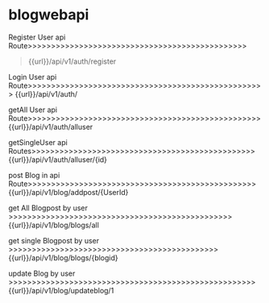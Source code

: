 # blogwebapi
Register User api Route>>>>>>>>>>>>>>>>>>>>>>>>>>>>>>>>>>>>>>>>>>>>>>>
> {{url}}/api/v1/auth/register


Login User api Route>>>>>>>>>>>>>>>>>>>>>>>>>>>>>>>>>>>>>>>>>>>>>>>>>>>
{{url}}/api/v1/auth/


getAll User api Route>>>>>>>>>>>>>>>>>>>>>>>>>>>>>>>>>>>>>>>>>>>>>>>>>>
{{url}}/api/v1/auth/alluser



getSingleUser api Routes>>>>>>>>>>>>>>>>>>>>>>>>>>>>>>>>>>>>>>>>>>>>>>>>
{{url}}/api/v1/auth/alluser/{id}


post Blog in api Route>>>>>>>>>>>>>>>>>>>>>>>>>>>>>>>>>>>>>>>>>>>>>>>>>
{{url}}/api/v1/blog/addpost/{UserId}


get All Blogpost by user >>>>>>>>>>>>>>>>>>>>>>>>>>>>>>>>>>>>>>>>>>>>>>>>
{{url}}/api/v1/blog/blogs/all


get single Blogpost by user >>>>>>>>>>>>>>>>>>>>>>>>>>>>>>>>>>>>>>>>>>>>>
{{url}}/api/v1/blog/blogs/{blogid}



update Blog by user >>>>>>>>>>>>>>>>>>>>>>>>>>>>>>>>>>>>>>>>>>>>>>>>>>>>>
{{url}}/api/v1/blog/updateblog/1


